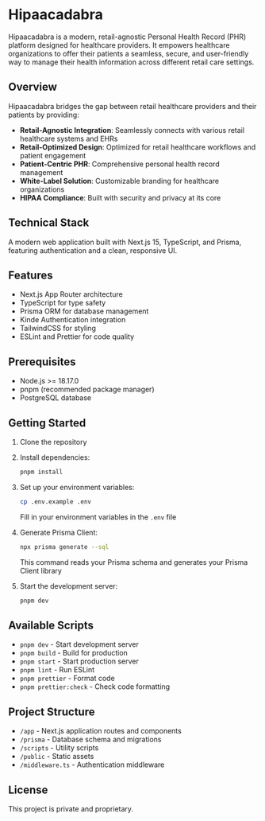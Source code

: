 # Hipaacadabra

Hipaacadabra is a modern, retail-agnostic Personal Health Record (PHR) platform designed for healthcare providers. It empowers healthcare organizations to offer their patients a seamless, secure, and user-friendly way to manage their health information across different retail care settings.

## Overview

Hipaacadabra bridges the gap between retail healthcare providers and their patients by providing:

- **Retail-Agnostic Integration**: Seamlessly connects with various retail healthcare systems and EHRs
- **Retail-Optimized Design**: Optimized for retail healthcare workflows and patient engagement
- **Patient-Centric PHR**: Comprehensive personal health record management
- **White-Label Solution**: Customizable branding for healthcare organizations
- **HIPAA Compliance**: Built with security and privacy at its core

## Technical Stack

A modern web application built with Next.js 15, TypeScript, and Prisma, featuring authentication and a clean, responsive UI.

## Features

- Next.js App Router architecture
- TypeScript for type safety
- Prisma ORM for database management
- Kinde Authentication integration
- TailwindCSS for styling
- ESLint and Prettier for code quality

## Prerequisites

- Node.js >= 18.17.0
- pnpm (recommended package manager)
- PostgreSQL database

## Getting Started

1. Clone the repository
2. Install dependencies:

   ```bash
   pnpm install
   ```

3. Set up your environment variables:

   ```bash
   cp .env.example .env
   ```

   Fill in your environment variables in the `.env` file

4. Generate Prisma Client:

   ```bash
   npx prisma generate --sql
   ```

   This command reads your Prisma schema and generates your Prisma Client library

5. Start the development server:
   ```bash
   pnpm dev
   ```

## Available Scripts

- `pnpm dev` - Start development server
- `pnpm build` - Build for production
- `pnpm start` - Start production server
- `pnpm lint` - Run ESLint
- `pnpm prettier` - Format code
- `pnpm prettier:check` - Check code formatting

## Project Structure

- `/app` - Next.js application routes and components
- `/prisma` - Database schema and migrations
- `/scripts` - Utility scripts
- `/public` - Static assets
- `/middleware.ts` - Authentication middleware

## License

This project is private and proprietary.
